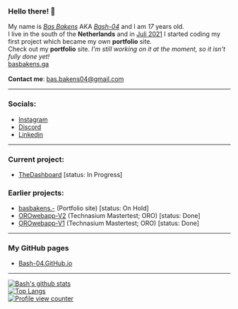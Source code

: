 ### Hello there! 👋
My name is <a href="https://basbakens.ga" target="blank">*Bas Bakens*</a> AKA <a href="https://github.com/bash-04" target="blank">*Bash-04*</a> and I am *17* years old. 
<br>
I live in the south of the **Netherlands** and in <ins>Juli 2021</ins> I started coding my first project which became my own **portfolio** site.
<br>
Check out my **portfolio** site. *I'm still working on it at the moment, so it isn't fully done yet!*
<br>
<a href="https://basbakens.ga" target="blank">basbakens.ga</a>
<br>
<br>
**Contact me**: <a href="mailto:bas.bakens@gmail.com">bas.bakens04@gmail.com</a>

<hr>

### Socials:
- <a href="https://instagram.com/basbakensdev" target="blank">Instagram</a>
- <a href="https://discord.com/users/428516097244004352">Discord</a>
- <a href="https://www.linkedin.com/in/basbakens/" target=blank>Linkedin</a>

<hr>

### Current project:
- <a href="https://github.com/Bash-04/TheDashboard">TheDashboard</a> [status: In Progress]

### Earlier projects:
- <a href="https://github.com/Bash-04/basbakens.-">basbakens.-</a> (Portfolio site) [status: On Hold]
- <a href="https://github.com/Bash-04/OROwebapp-v2">OROwebapp-V2</a> (Technasium Mastertest; ORO) [status: Done]
- <a href="https://github.com/Bash-04/OROwebapp-v1">OROwebapp-V1</a> (Technasium Mastertest; ORO) [status: Done]

<hr>

### My GitHub pages
- <a href="https://Bash-04.GitHub.io">Bash-04.GitHub.io</a>

<hr>

[![Bash's github stats](https://github-readme-stats.vercel.app/api?username=Bash-04&show_icons=true&theme=highcontrast&title_color=2aa889&text_color=99d1ce)](https://github.com/Bash-04)
<br>
[![Top Langs](https://github-readme-stats.vercel.app/api/top-langs/?username=Bash-04&theme=gotham&layout=compact)](https://github.com/Bash-04)
<br>
[![Profile view counter](https://komarev.com/ghpvc/?username=Bash-04&color=2aa889)](https://github.com/Bash-04)
